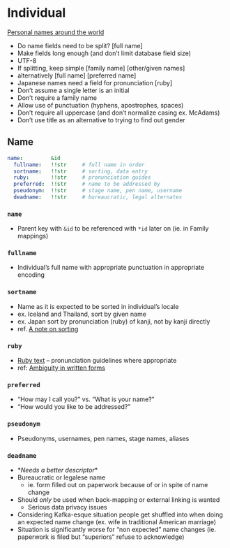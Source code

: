# Individual

[Personal names around the world](https://www.w3.org/International/questions/qa-personal-names)
* Do name fields need to be split? [full name]
* Make fields long enough (and don’t limit database field size)
* UTF-8
* If splitting, keep simple [family name] [other/given names]
* alternatively [full name] [preferred name]
* Japanese names need a field for pronunciation [ruby]
* Don’t assume a single letter is an initial
* Don’t require a family name
* Allow use of punctuation (hyphens, apostrophes, spaces)
* Don’t require all uppercase (and don’t normalize casing ex. McAdams)
* Don’t use title as an alternative to trying to find out gender

## Name

```yaml
name:         &id
  fullname:   !!str     # full name in order
  sortname:   !!str     # sorting, data entry
  ruby:       !!str     # pronunciation guides
  preferred:  !!str     # name to be addressed by
  pseudonym:  !!str     # stage name, pen name, username
  deadname:   !!str     # bureaucratic, legal alternates
```

### `name`
* Parent key with `&id` to be referenced with `*id` later on (ie. in Family mappings)

### `fullname`
* Individual’s full name with appropriate punctuation in appropriate encoding

### `sortname`
* Name as it is expected to be sorted in individual’s locale
* ex. Iceland and Thailand, sort by given name
* ex. Japan sort by pronunciation (ruby) of kanji, not by kanji directly
* ref. [A note on sorting](https://www.w3.org/International/questions/qa-personal-names#sorting)

### `ruby`
* [Ruby text](https://en.wikipedia.org/wiki/Ruby_character) – pronunciation guidelines where appropriate
* ref: [Ambiguity in written forms](https://www.w3.org/International/questions/qa-personal-names#japanese)

### `preferred`
* “How may I call you?” vs. “What is your name?”
* “How would you like to be addressed?”

### `pseudonym`
* Pseudonyms, usernames, pen names, stage names, aliases

### `deadname`
* \**Needs a better descriptor*\*
* Bureaucratic or legalese name
  * ie. form filled out on paperwork because of or in spite of name change
* Should *only* be used when back-mapping or external linking is wanted
  * Serious data privacy issues
* Considering Kafka-esque situation people get shuffled into when doing an expected name change (ex. wife in traditional American marriage)
* Situation is significantly worse for “non expected” name changes (ie. paperwork is filed but “superiors” refuse to acknowledge)
